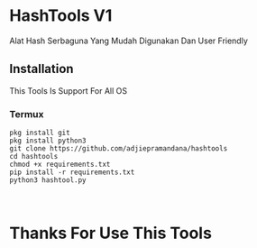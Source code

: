 # HashTools V1


Alat Hash Serbaguna Yang Mudah Digunakan Dan User Friendly

## Installation 

This Tools Is Support For All OS 

### Termux 
`pkg install git`</br>
`pkg install python3`</br>
`git clone https://github.com/adjiepramandana/hashtools`</br>
`cd hashtools`</br>
`chmod +x requirements.txt`</br>
`pip install -r requirements.txt`</br>
`python3 hashtool.py`

</br>

# Thanks For Use This Tools


